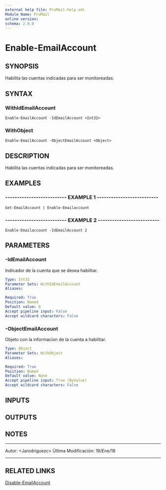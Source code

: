 ```yaml
---
external help file: ProMail-help.xml
Module Name: ProMail
online version: 
schema: 2.0.0
---
```


# Enable-EmailAccount

## SYNOPSIS
Habilita las cuentas indicadas para ser monitoreadas.

## SYNTAX

### WithIdEmailAccount
```
Enable-EmailAccount -IdEmailAccount <Int32>
```

### WithObject
```
Enable-EmailAccount -ObjectEmailAccount <Object>
```

## DESCRIPTION
Habilita las cuentas indicadas para ser monitoreadas.

## EXAMPLES

### -------------------------- EXAMPLE 1 --------------------------
```
Get-EmailAccount | Enable-Emailaccount
```

### -------------------------- EXAMPLE 2 --------------------------
```
Enable-Emailaccount -IdEmailAccount 2
```

## PARAMETERS

### -IdEmailAccount
Indicador de la cuenta que se desea habilitar.

```yaml
Type: Int32
Parameter Sets: WithIdEmailAccount
Aliases: 

Required: True
Position: Named
Default value: 0
Accept pipeline input: False
Accept wildcard characters: False
```

### -ObjectEmailAccount
Objeto con la informacion de la cuenta a habilitar.

```yaml
Type: Object
Parameter Sets: WithObject
Aliases: 

Required: True
Position: Named
Default value: None
Accept pipeline input: True (ByValue)
Accept wildcard characters: False
```

## INPUTS

## OUTPUTS

## NOTES
---------------------------------------------------------
Autor: \<Jarodriguezc\>
Última Modificación: 19/Ene/18

---------------------------------------------------------

## RELATED LINKS

[Disable-EmailAccount](Disable-EmailAccount.md)

